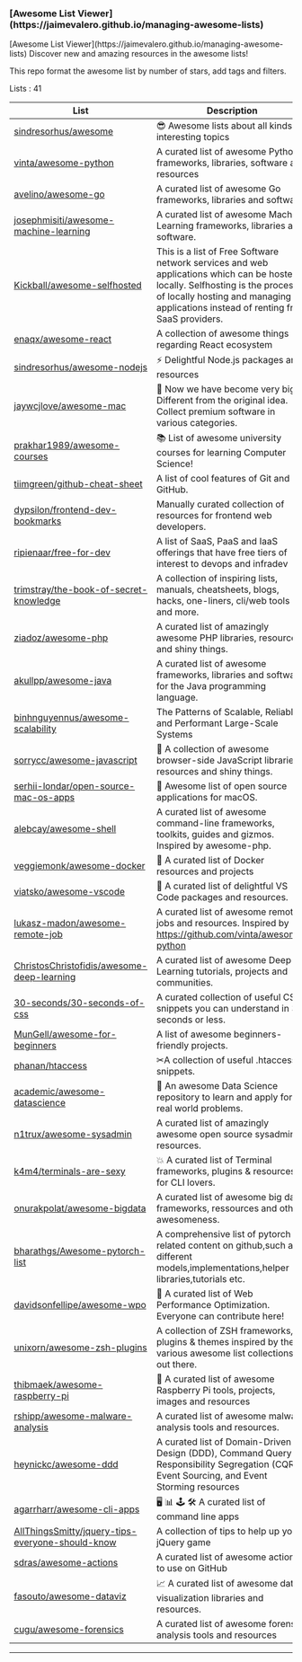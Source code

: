 
<h3>[Awesome List Viewer](https://jaimevalero.github.io/managing-awesome-lists)</h3>
[Awesome List Viewer](https://jaimevalero.github.io/managing-awesome-lists)
Discover new and amazing resources in the awesome lists!

This repo format the awesome list by number of stars, add tags and filters.


Lists : 41


| List     | Description | Stars
| ------------- | ------------- | ------------- |
|[sindresorhus/awesome](http://htmlpreview.github.com/?https://github.com/jaimevalero/managing-awesome-lists/blob/master/var/awl-sindresorhus%40awesome.html)| 😎 Awesome lists about all kinds of interesting topics | 114270 |
|[vinta/awesome-python](http://htmlpreview.github.com/?https://github.com/jaimevalero/managing-awesome-lists/blob/master/var/awl-vinta%40awesome-python.html)| A curated list of awesome Python frameworks, libraries, software and resources | 71244 |
|[avelino/awesome-go](http://htmlpreview.github.com/?https://github.com/jaimevalero/managing-awesome-lists/blob/master/var/awl-avelino%40awesome-go.html)| A curated list of awesome Go frameworks, libraries and software | 46933 |
|[josephmisiti/awesome-machine-learning](http://htmlpreview.github.com/?https://github.com/jaimevalero/managing-awesome-lists/blob/master/var/awl-josephmisiti%40awesome-machine-learning.html)| A curated list of awesome Machine Learning frameworks, libraries and software. | 41340 |
|[Kickball/awesome-selfhosted](http://htmlpreview.github.com/?https://github.com/jaimevalero/managing-awesome-lists/blob/master/var/awl-Kickball%40awesome-selfhosted.html)| This is a list of Free Software network services and web applications which can be hosted locally. Selfhosting is the process of locally hosting and managing applications instead of renting from SaaS providers. | 34669 |
|[enaqx/awesome-react](http://htmlpreview.github.com/?https://github.com/jaimevalero/managing-awesome-lists/blob/master/var/awl-enaqx%40awesome-react.html)| A collection of awesome things regarding React ecosystem | 32923 |
|[sindresorhus/awesome-nodejs](http://htmlpreview.github.com/?https://github.com/jaimevalero/managing-awesome-lists/blob/master/var/awl-sindresorhus%40awesome-nodejs.html)| :zap: Delightful Node.js packages and resources | 32063 |
|[jaywcjlove/awesome-mac](http://htmlpreview.github.com/?https://github.com/jaimevalero/managing-awesome-lists/blob/master/var/awl-jaywcjlove%40awesome-mac.html)|  Now we have become very big, Different from the original idea. Collect premium software in various categories. | 30918 |
|[prakhar1989/awesome-courses](http://htmlpreview.github.com/?https://github.com/jaimevalero/managing-awesome-lists/blob/master/var/awl-prakhar1989%40awesome-courses.html)| :books: List of awesome university courses for learning Computer Science! | 30457 |
|[tiimgreen/github-cheat-sheet](http://htmlpreview.github.com/?https://github.com/jaimevalero/managing-awesome-lists/blob/master/var/awl-tiimgreen%40github-cheat-sheet.html)| A list of cool features of Git and GitHub. | 28714 |
|[dypsilon/frontend-dev-bookmarks](http://htmlpreview.github.com/?https://github.com/jaimevalero/managing-awesome-lists/blob/master/var/awl-dypsilon%40frontend-dev-bookmarks.html)| Manually curated collection of resources for frontend web developers. | 26216 |
|[ripienaar/free-for-dev](http://htmlpreview.github.com/?https://github.com/jaimevalero/managing-awesome-lists/blob/master/var/awl-ripienaar%40free-for-dev.html)| A list of SaaS, PaaS and IaaS offerings that have free tiers of interest to devops and infradev | 23420 |
|[trimstray/the-book-of-secret-knowledge](http://htmlpreview.github.com/?https://github.com/jaimevalero/managing-awesome-lists/blob/master/var/awl-trimstray%40the-book-of-secret-knowledge.html)| A collection of inspiring lists, manuals, cheatsheets, blogs, hacks, one-liners, cli/web tools and more. | 22100 |
|[ziadoz/awesome-php](http://htmlpreview.github.com/?https://github.com/jaimevalero/managing-awesome-lists/blob/master/var/awl-ziadoz%40awesome-php.html)| A curated list of amazingly awesome PHP libraries, resources and shiny things. | 21974 |
|[akullpp/awesome-java](http://htmlpreview.github.com/?https://github.com/jaimevalero/managing-awesome-lists/blob/master/var/awl-akullpp%40awesome-java.html)| A curated list of awesome frameworks, libraries and software for the Java programming language. | 21877 |
|[binhnguyennus/awesome-scalability](http://htmlpreview.github.com/?https://github.com/jaimevalero/managing-awesome-lists/blob/master/var/awl-binhnguyennus%40awesome-scalability.html)| The Patterns of Scalable, Reliable, and Performant Large-Scale Systems | 20954 |
|[sorrycc/awesome-javascript](http://htmlpreview.github.com/?https://github.com/jaimevalero/managing-awesome-lists/blob/master/var/awl-sorrycc%40awesome-javascript.html)| 🐢 A collection of awesome browser-side  JavaScript libraries, resources and shiny things. | 18370 |
|[serhii-londar/open-source-mac-os-apps](http://htmlpreview.github.com/?https://github.com/jaimevalero/managing-awesome-lists/blob/master/var/awl-serhii-londar%40open-source-mac-os-apps.html)| 🚀 Awesome list of open source applications for macOS. | 18006 |
|[alebcay/awesome-shell](http://htmlpreview.github.com/?https://github.com/jaimevalero/managing-awesome-lists/blob/master/var/awl-alebcay%40awesome-shell.html)| A curated list of awesome command-line frameworks, toolkits, guides and gizmos. Inspired by awesome-php. | 16832 |
|[veggiemonk/awesome-docker](http://htmlpreview.github.com/?https://github.com/jaimevalero/managing-awesome-lists/blob/master/var/awl-veggiemonk%40awesome-docker.html)| :whale: A curated list of Docker resources and projects | 15738 |
|[viatsko/awesome-vscode](http://htmlpreview.github.com/?https://github.com/jaimevalero/managing-awesome-lists/blob/master/var/awl-viatsko%40awesome-vscode.html)| 🎨 A curated list of delightful VS Code packages and resources. | 15548 |
|[lukasz-madon/awesome-remote-job](http://htmlpreview.github.com/?https://github.com/jaimevalero/managing-awesome-lists/blob/master/var/awl-lukasz-madon%40awesome-remote-job.html)| A curated list of awesome remote jobs and resources. Inspired by https://github.com/vinta/awesome-python | 14598 |
|[ChristosChristofidis/awesome-deep-learning](http://htmlpreview.github.com/?https://github.com/jaimevalero/managing-awesome-lists/blob/master/var/awl-ChristosChristofidis%40awesome-deep-learning.html)| A curated list of awesome Deep Learning tutorials, projects and communities. | 13430 |
|[30-seconds/30-seconds-of-css](http://htmlpreview.github.com/?https://github.com/jaimevalero/managing-awesome-lists/blob/master/var/awl-30-seconds%4030-seconds-of-css.html)| A curated collection of useful CSS snippets you can understand in 30 seconds or less. | 12774 |
|[MunGell/awesome-for-beginners](http://htmlpreview.github.com/?https://github.com/jaimevalero/managing-awesome-lists/blob/master/var/awl-MunGell%40awesome-for-beginners.html)| A list of awesome beginners-friendly projects. | 12103 |
|[phanan/htaccess](http://htmlpreview.github.com/?https://github.com/jaimevalero/managing-awesome-lists/blob/master/var/awl-phanan%40htaccess.html)| ✂A collection of useful .htaccess snippets. | 11012 |
|[academic/awesome-datascience](http://htmlpreview.github.com/?https://github.com/jaimevalero/managing-awesome-lists/blob/master/var/awl-academic%40awesome-datascience.html)| :memo: An awesome Data Science repository to learn and apply for real world problems. | 10259 |
|[n1trux/awesome-sysadmin](http://htmlpreview.github.com/?https://github.com/jaimevalero/managing-awesome-lists/blob/master/var/awl-n1trux%40awesome-sysadmin.html)| A curated list of amazingly awesome open source sysadmin resources. | 8523 |
|[k4m4/terminals-are-sexy](http://htmlpreview.github.com/?https://github.com/jaimevalero/managing-awesome-lists/blob/master/var/awl-k4m4%40terminals-are-sexy.html)| 💥 A curated list of Terminal frameworks, plugins & resources for CLI lovers. | 8231 |
|[onurakpolat/awesome-bigdata](http://htmlpreview.github.com/?https://github.com/jaimevalero/managing-awesome-lists/blob/master/var/awl-onurakpolat%40awesome-bigdata.html)| A curated list of awesome big data frameworks, ressources and other awesomeness. | 7804 |
|[bharathgs/Awesome-pytorch-list](http://htmlpreview.github.com/?https://github.com/jaimevalero/managing-awesome-lists/blob/master/var/awl-bharathgs%40Awesome-pytorch-list.html)| A comprehensive list of pytorch related content on github,such as different models,implementations,helper libraries,tutorials etc. | 7680 |
|[davidsonfellipe/awesome-wpo](http://htmlpreview.github.com/?https://github.com/jaimevalero/managing-awesome-lists/blob/master/var/awl-davidsonfellipe%40awesome-wpo.html)| :pencil: A curated list of Web Performance Optimization. Everyone can contribute here! | 6640 |
|[unixorn/awesome-zsh-plugins](http://htmlpreview.github.com/?https://github.com/jaimevalero/managing-awesome-lists/blob/master/var/awl-unixorn%40awesome-zsh-plugins.html)| A collection of ZSH frameworks, plugins & themes inspired by the various awesome list collections out there. | 6506 |
|[thibmaek/awesome-raspberry-pi](http://htmlpreview.github.com/?https://github.com/jaimevalero/managing-awesome-lists/blob/master/var/awl-thibmaek%40awesome-raspberry-pi.html)| 📝 A curated list of awesome Raspberry Pi tools, projects, images and resources | 5725 |
|[rshipp/awesome-malware-analysis](http://htmlpreview.github.com/?https://github.com/jaimevalero/managing-awesome-lists/blob/master/var/awl-rshipp%40awesome-malware-analysis.html)| A curated list of awesome malware analysis tools and resources. | 5092 |
|[heynickc/awesome-ddd](http://htmlpreview.github.com/?https://github.com/jaimevalero/managing-awesome-lists/blob/master/var/awl-heynickc%40awesome-ddd.html)| A curated list of Domain-Driven Design (DDD), Command Query Responsibility Segregation (CQRS), Event Sourcing, and Event Storming resources | 4514 |
|[agarrharr/awesome-cli-apps](http://htmlpreview.github.com/?https://github.com/jaimevalero/managing-awesome-lists/blob/master/var/awl-agarrharr%40awesome-cli-apps.html)| 🖥 📊 🕹 🛠 A curated list of command line apps | 4513 |
|[AllThingsSmitty/jquery-tips-everyone-should-know](http://htmlpreview.github.com/?https://github.com/jaimevalero/managing-awesome-lists/blob/master/var/awl-AllThingsSmitty%40jquery-tips-everyone-should-know.html)| A collection of tips to help up your jQuery game | 4109 |
|[sdras/awesome-actions](http://htmlpreview.github.com/?https://github.com/jaimevalero/managing-awesome-lists/blob/master/var/awl-sdras%40awesome-actions.html)| A curated list of awesome actions to use on GitHub | 3761 |
|[fasouto/awesome-dataviz](http://htmlpreview.github.com/?https://github.com/jaimevalero/managing-awesome-lists/blob/master/var/awl-fasouto%40awesome-dataviz.html)| :chart_with_upwards_trend:  A curated list of awesome data visualization libraries and resources. | 2203 |
|[cugu/awesome-forensics](http://htmlpreview.github.com/?https://github.com/jaimevalero/managing-awesome-lists/blob/master/var/awl-cugu%40awesome-forensics.html)| A curated list of awesome forensic analysis tools and resources | 764 |


----
